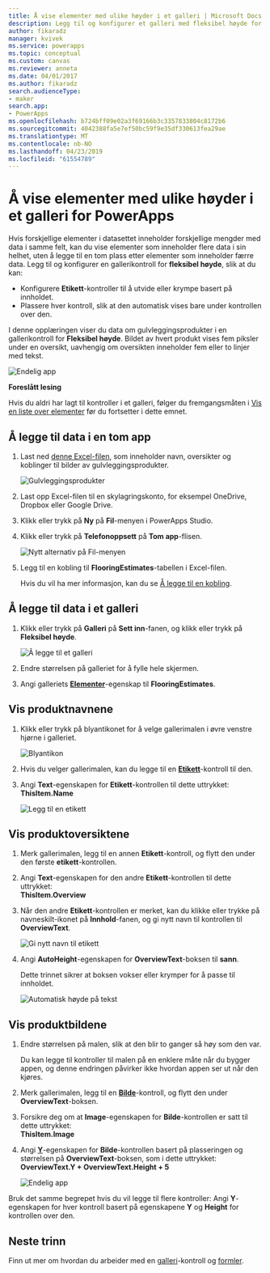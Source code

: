 ```yaml
---
title: Å vise elementer med ulike høyder i et galleri | Microsoft Docs
description: Legg til og konfigurer et galleri med fleksibel høyde for å automatisk tilpasse til mengden med innhold i hvert element for galleriet
author: fikaradz
manager: kvivek
ms.service: powerapps
ms.topic: conceptual
ms.custom: canvas
ms.reviewer: anneta
ms.date: 04/01/2017
ms.author: fikaradz
search.audienceType:
- maker
search.app:
- PowerApps
ms.openlocfilehash: b724bff09e02a3f69166b3c3357833804c8172b6
ms.sourcegitcommit: 4042388fa5e7ef50bc59f9e35df330613fea29ae
ms.translationtype: MT
ms.contentlocale: nb-NO
ms.lasthandoff: 04/23/2019
ms.locfileid: "61554789"
---
```

# <a name="show-items-of-different-heights-in-a-powerapps-gallery"></a>Å vise elementer med ulike høyder i et galleri for PowerApps
Hvis forskjellige elementer i datasettet inneholder forskjellige mengder med data i samme felt, kan du vise elementer som inneholder flere data i sin helhet, uten å legge til en tom plass etter elementer som inneholder færre data. Legg til og konfigurer en gallerikontroll for **fleksibel høyde**, slik at du kan:

* Konfigurere **Etikett**-kontroller til å utvide eller krympe basert på innholdet.
* Plassere hver kontroll, slik at den automatisk vises bare under kontrollen over den.

I denne opplæringen viser du data om gulvleggingsprodukter i en gallerikontroll for **Fleksibel høyde**. Bildet av hvert produkt vises fem piksler under en oversikt, uavhengig om oversikten inneholder fem eller to linjer med tekst.

![Endelig app](./media/gallery-dynamic-sizing/dynamic-app.png)

**Foreslått lesing**

Hvis du aldri har lagt til kontroller i et galleri, følger du fremgangsmåten i [Vis en liste over elementer](add-gallery.md) før du fortsetter i dette emnet.

## <a name="add-data-to-a-blank-app"></a>Å legge til data i en tom app
1. Last ned [denne Excel-filen](https://az787822.vo.msecnd.net/documentation/get-started-from-data/FlooringEstimates.xlsx), som inneholder navn, oversikter og koblinger til bilder av gulvleggingsprodukter.

    ![Gulvleggingsprodukter](./media/gallery-dynamic-sizing/flooring-products.png)

2. Last opp Excel-filen til en skylagringskonto, for eksempel OneDrive, Dropbox eller Google Drive.

3. Klikk eller trykk på **Ny** på **Fil**-menyen i PowerApps Studio.

4. Klikk eller trykk på **Telefonoppsett** på **Tom app**-flisen.

    ![Nytt alternativ på Fil-menyen](./media/gallery-dynamic-sizing/blank-app.png)

5. Legg til en kobling til **FlooringEstimates**-tabellen i Excel-filen.

    Hvis du vil ha mer informasjon, kan du se [Å legge til en kobling](add-data-connection.md).

## <a name="add-data-to-a-gallery"></a>Å legge til data i et galleri
1. Klikk eller trykk på **Galleri** på **Sett inn**-fanen, og klikk eller trykk på **Fleksibel høyde**.

    ![Å legge til et galleri](./media/gallery-dynamic-sizing/add-flexible.png)
2. Endre størrelsen på galleriet for å fylle hele skjermen.

3. Angi galleriets **[Elementer](controls/properties-core.md)**-egenskap til **FlooringEstimates**.

## <a name="show-the-product-names"></a>Vis produktnavnene
1. Klikk eller trykk på blyantikonet for å velge gallerimalen i øvre venstre hjørne i galleriet.

    ![Blyantikon](./media/gallery-dynamic-sizing/edit-template.png)

2. Hvis du velger gallerimalen, kan du legge til en **[Etikett](controls/control-text-box.md)**-kontroll til den.

3. Angi **Text**-egenskapen for **Etikett**-kontrollen til dette uttrykket:<br>
   **ThisItem.Name**

    ![Legg til en etikett](./media/gallery-dynamic-sizing/add-text-box.png)

## <a name="show-the-product-overviews"></a>Vis produktoversiktene
1. Merk gallerimalen, legg til en annen **Etikett**-kontroll, og flytt den under den første **etikett**-kontrollen.  

2. Angi **Text**-egenskapen for den andre **Etikett**-kontrollen til dette uttrykket:<br> **ThisItem.Overview**

3. Når den andre **Etikett**-kontrollen er merket, kan du klikke eller trykke på navneskilt-ikonet på **Innhold**-fanen, og gi nytt navn til kontrollen til **OverviewText**.

    ![Gi nytt navn til etikett](./media/gallery-dynamic-sizing/rename-text-box.png)

4. Angi **AutoHeight**-egenskapen for **OverviewText**-boksen til **sann**.

    Dette trinnet sikrer at boksen vokser eller krymper for å passe til innholdet.

      ![Automatisk høyde på tekst](./media/gallery-dynamic-sizing/autoheight-text.png)

## <a name="show-the-product-images"></a>Vis produktbildene
1. Endre størrelsen på malen, slik at den blir to ganger så høy som den var.

    Du kan legge til kontroller til malen på en enklere måte når du bygger appen, og denne endringen påvirker ikke hvordan appen ser ut når den kjøres.

2. Merk gallerimalen, legg til en **[Bilde](controls/control-image.md)**-kontroll, og flytt den under **OverviewText**-boksen.

3. Forsikre deg om at **Image**-egenskapen for **Bilde**-kontrollen er satt til dette uttrykket:<br>
    **ThisItem.Image**

4. Angi **[Y](controls/properties-core.md)**-egenskapen for **Bilde**-kontrollen basert på plasseringen og størrelsen på **OverviewText**-boksen, som i dette uttrykket:
   <br>**OverviewText.Y + OverviewText.Height + 5**

    ![Endelig app](./media/gallery-dynamic-sizing/final-app.png)

Bruk det samme begrepet hvis du vil legge til flere kontroller: Angi **Y**-egenskapen for hver kontroll basert på egenskapene **Y** og **Height** for kontrollen over den.

## <a name="next-steps"></a>Neste trinn
Finn ut mer om hvordan du arbeider med en [galleri](working-with-forms.md)-kontroll og [formler](working-with-formulas.md).
